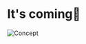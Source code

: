 # It's coming🐊

<img
src="https://github.com/projectleopold/.github/blob/main/profile/concept.svg"
alt="Concept"
/>
